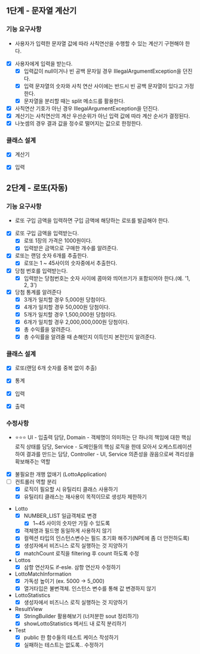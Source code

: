 ## 1단계 - 문자열 계산기
### 기능 요구사항
- 사용자가 입력한 문자열 값에 따라 사칙연산을 수행할 수 있는 계산기 구현해야 한다.
- [x] 사용자에게 입력을 받는다.
  - [x] 입력값이 null이거나 빈 공백 문자일 경우 IllegalArgumentException을 던진다.
  - [x] 입력 문자열의 숫자와 사칙 연산 사이에는 반드시 빈 공백 문자열이 있다고 가정한다.
  - [x] 문자열을 분리할 때는 split 메소드를 활용한다.
- [x] 사칙연산 기호가 아닌 경우 IllegalArgumentException을 던진다.
- [x] 계산기는 사칙연산의 계산 우선순위가 아닌 입력 값에 따라 계산 순서가 결정된다.
- [x] 나눗셈의 경우 결과 값을 정수로 떨어지는 값으로 한정한다.

### 클래스 설계
- [x] 계산기

- [x] 입력


## 2단계 - 로또(자동)
### 기능 요구사항
- 로또 구입 금액을 입력하면 구입 금액에 해당하는 로또를 발급해야 한다.
- [x] 로또 구입 금액을 입력받는다.
  - [x] 로또 1장의 가격은 1000원이다.
  - [x] 입력받은 금액으로 구매한 개수를 알려준다.
- [x] 로또는 랜덤 숫자 6개를 추출한다.
  - [x] 로또는 1 ~ 45사이의 숫자중에서 추출한다.
- [x] 당첨 번호를 입력받는다.
  - [x] 입력받는 당첨번호는 숫자 사이에 콤마와 띄어쓰기가 포함되어야 한다.(예. '1, 2, 3')
- [x] 당첨 통계를 알려준다
  - [x] 3개가 일치할 경우 5,000원 당첨이다.
  - [x] 4개가 일치할 경우 50,000원 당첨이다.
  - [x] 5개가 일치할 경우 1,500,000원 당첨이다.
  - [x] 6개가 일치할 경우 2,000,000,000원 당첨이다.
  - [x] 총 수익률을 알려준다.
  - [x] 총 수익률을 알려줄 때 손해인지 이득인지 본전인지 알려준다.

### 클래스 설계
- [x] 로또(랜덤 6개 숫자를 중복 없이 추출)
- [x] 통계

- [x] 입력
- [x] 출력

### 수정사항
- ⭐⭐⭐ UI - 입출력 담당, Domain - 객체명이 의미하는 단 하나의 책임에 대한 핵심 로직 상태를 담당, Service - 도메인들의 핵심 로직을 한데 모아서 오케스트레이션하여 결과를 만드는 담당, Controller - UI, Service 의존성을 끊음으로써 격리성을 확보해주는 역할
- [x] 불필요한 개행 없애기 (LottoApplication)
- [ ] 컨트롤러 역할 분리
  - [x] 로직이 필요할 시 유틸리티 클래스 사용하기
  - [x] 유틸리티 클래스는 재사용이 목적이므로 생성자 제한하기
- Lotto
  - [x] NUMBER_LIST 일급객체로 변경
    - [x] 1~45 사이의 숫자만 가질 수 있도록
  - [x] 객체명과 필드명 동일하게 사용하지 않기
  - [x] 컬렉션 타입의 인스턴스변수는 필드 초기화 해주기(NPE에 좀 더 안전하도록)
  - [x] 생성자에서 비즈니스 로직 실행하는 것 지양하기
  - [x] matchCount 로직을 filtering 후 count 하도록 수정
- Lottos
  - [x] 삼항 연산자도 if-esle. 삼항 연산자 수정하기
- LottoMatchInformation
  - [x] 가독성 높이기 (ex. 5000 -> 5_000)
  - [x] 열거타입은 불변객체. 인스턴스 변수를 통해 값 변경하지 않기
- LottoStatistics
  - [x] 생성자에서 비즈니스 로직 실행하는 것 지양하기
- ResultView
  - [x] StringBuilder 활용해보기 (너저분한 sout 정리하기)
  - [x] showLottoStatistics 메서드 내 로직 분리하기
- Test
  - [x] public 한 함수들의 테스트 케이스 작성하기
  - [x] 실패하는 테스트는 없도록.. 수정하기

